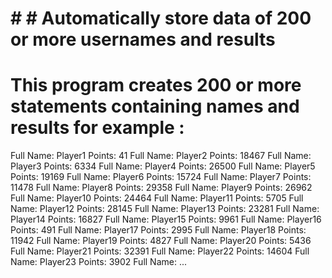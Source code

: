 # # # Automatically store data of 200 or more usernames and results


# This program creates 200 or more statements containing names and results for example :


Full Name: Player1 Points: 41
Full Name: Player2 Points: 18467
Full Name: Player3 Points: 6334
Full Name: Player4 Points: 26500
Full Name: Player5 Points: 19169
Full Name: Player6 Points: 15724
Full Name: Player7 Points: 11478
Full Name: Player8 Points: 29358
Full Name: Player9 Points: 26962
Full Name: Player10 Points: 24464
Full Name: Player11 Points: 5705
Full Name: Player12 Points: 28145
Full Name: Player13 Points: 23281
Full Name: Player14 Points: 16827
Full Name: Player15 Points: 9961
Full Name: Player16 Points: 491
Full Name: Player17 Points: 2995
Full Name: Player18 Points: 11942
Full Name: Player19 Points: 4827
Full Name: Player20 Points: 5436
Full Name: Player21 Points: 32391
Full Name: Player22 Points: 14604
Full Name: Player23 Points: 3902
Full Name: ...
